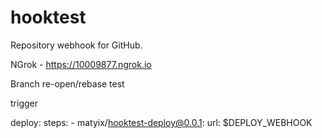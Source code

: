 # hooktest

Repository webhook for GitHub.

NGrok - https://10009877.ngrok.io

Branch re-open/rebase test

trigger

deploy:
    steps:
      - matyix/hooktest-deploy@0.0.1:
          url: $DEPLOY_WEBHOOK


